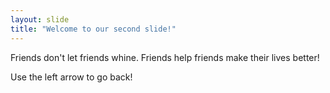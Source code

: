 ```yaml
---
layout: slide
title: "Welcome to our second slide!"
---
```

Friends don't let friends whine. Friends help friends make their lives better!

Use the left arrow to go back!

